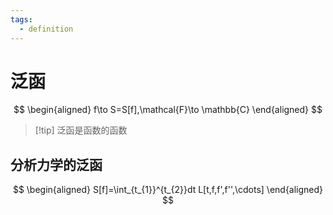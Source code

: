 ```yaml
---
tags:
  - definition
---
```

# 泛函
$$
\begin{aligned}
f\to S=S[f],\mathcal{F}\to \mathbb{C}
\end{aligned}
$$
>[!tip] 泛函是函数的函数

## 分析力学的泛函
$$
\begin{aligned}
S[f]=\int_{t_{1}}^{t_{2}}dt L[t,f,f',f'',\cdots]
\end{aligned}
$$
